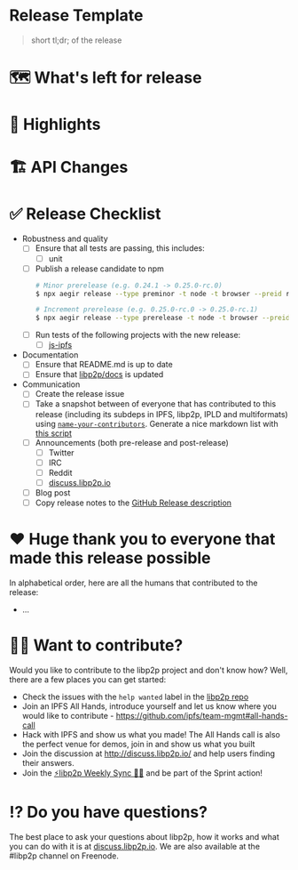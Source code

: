 # Release Template

> short tl;dr; of the release

# 🗺 What's left for release

# 🔦 Highlights

# 🏗 API Changes

# ✅ Release Checklist

- Robustness and quality
  - [ ] Ensure that all tests are passing, this includes:
    - [ ] unit
  - [ ] Publish a release candidate to npm
    ```sh
    # Minor prerelease (e.g. 0.24.1 -> 0.25.0-rc.0)
    $ npx aegir release --type preminor -t node -t browser --preid rc --dist-tag next

    # Increment prerelease (e.g. 0.25.0-rc.0 -> 0.25.0-rc.1)
    $ npx aegir release --type prerelease -t node -t browser --preid rc --dist-tag next
    ```
  - [ ] Run tests of the following projects with the new release:
    - [ ] [js-ipfs](https://github.com/ipfs/js-ipfs)
- Documentation
  - [ ] Ensure that README.md is up to date
  - [ ] Ensure that [libp2p/docs](https://github.com/libp2p/docs) is updated
- Communication
  - [ ] Create the release issue
  - [ ] Take a snapshot between of everyone that has contributed to this release (including its subdeps in IPFS, libp2p, IPLD and multiformats) using [`name-your-contributors`](https://www.npmjs.com/package/name-your-contributors). Generate a nice markdown list with [this script](https://gist.github.com/jacobheun/d2ff479ca991733c13cdcf688a1317e5)
  - [ ] Announcements (both pre-release and post-release)
    - [ ] Twitter
    - [ ] IRC
    - [ ] Reddit
    - [ ] [discuss.libp2p.io](https://discuss.libp2p.io/c/news)
  - [ ] Blog post
  - [ ] Copy release notes to the [GitHub Release description](https://github.com/libp2p/js-libp2p/releases)

# ❤️ Huge thank you to everyone that made this release possible

In alphabetical order, here are all the humans that contributed to the release:

- ...

# 🙌🏽 Want to contribute?

Would you like to contribute to the libp2p project and don't know how? Well, there are a few places you can get started:

- Check the issues with the `help wanted` label in the [libp2p repo](https://github.com/libp2p/js-libp2p/issues?q=is%3Aopen+is%3Aissue+label%3A%22help+wanted%22)
- Join an IPFS All Hands, introduce yourself and let us know where you would like to contribute - https://github.com/ipfs/team-mgmt#all-hands-call
- Hack with IPFS and show us what you made! The All Hands call is also the perfect venue for demos, join in and show us what you built
- Join the discussion at http://discuss.libp2p.io/ and help users finding their answers.
- Join the [⚡️libp2p Weekly Sync 🙌🏽](https://github.com/libp2p/team-mgmt/issues/16) and be part of the Sprint action!

# ⁉️ Do you have questions?

The best place to ask your questions about libp2p, how it works and what you can do with it is at [discuss.libp2p.io](https://discuss.libp2p.io). We are also available at the #libp2p channel on Freenode.
